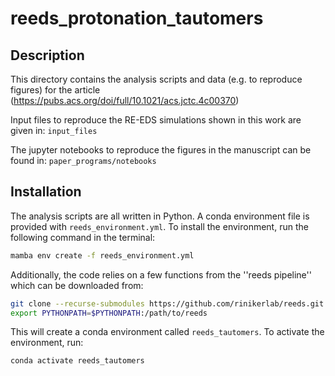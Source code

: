 # reeds_protonation_tautomers

## Description

This directory contains the analysis scripts and data (e.g. to reproduce figures) for the article (https://pubs.acs.org/doi/full/10.1021/acs.jctc.4c00370)

Input files to reproduce the RE-EDS simulations shown in this work are given in: `input_files`

The jupyter notebooks to reproduce the figures in the manuscript can be found in: `paper_programs/notebooks`

## Installation

The analysis scripts are all written in Python. A conda environment file is provided with `reeds_environment.yml`. To install the environment, run the following command in the terminal:

```bash
mamba env create -f reeds_environment.yml
```

Additionally, the code relies on a few functions from the ''reeds pipeline'' which can be downloaded from:
```bash
git clone --recurse-submodules https://github.com/rinikerlab/reeds.git
export PYTHONPATH=$PYTHONPATH:/path/to/reeds
```

This will create a conda environment called `reeds_tautomers`. To activate the environment, run:

```bash
conda activate reeds_tautomers
```
